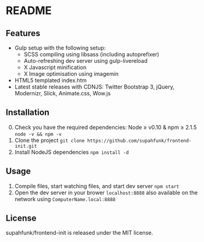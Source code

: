 # README

## Features

- Gulp setup with the following setup:
    - SCSS compiling using libsass (including autoprefixer)
    - Auto-refreshing dev server using gulp-livereload
    - X Javascript minification
    - X Image optimisation using imagemin
- HTML5 templated index.htm
- Latest stable releases with CDNJS: Twitter Bootstrap 3, jQuery, Modernizr, Slick, Animate.css, Wow.js

## Installation

0. Check you have the required dependencies: Node ≥ v0.10 & npm ≥ 2.1.5 `node -v && npm -v`
1. Clone the project `git clone https://github.com/supahfunk/frontend-init.git`
2. Install NodeJS dependencies `npm install -d`

## Usage

1. Compile files, start watching files, and start dev server `npm start`
2. Open the dev server in your brower `localhost:8888` also available on the network using `ComputerName.local:8888`

## License

supahfunk/frontend-init is released under the MIT license.